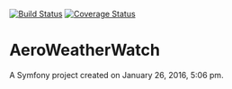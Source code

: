 [![Build Status](https://travis-ci.org/JohnieWalker/AeroWeatherWatch.svg?branch=master)](https://travis-ci.org/JohnieWalker/AeroWeatherWatch)
[![Coverage Status](https://coveralls.io/repos/github/JohnieWalker/AeroWeatherWatch/badge.svg?branch=master)](https://coveralls.io/github/JohnieWalker/AeroWeatherWatch?branch=master)

AeroWeatherWatch
================

A Symfony project created on January 26, 2016, 5:06 pm.
